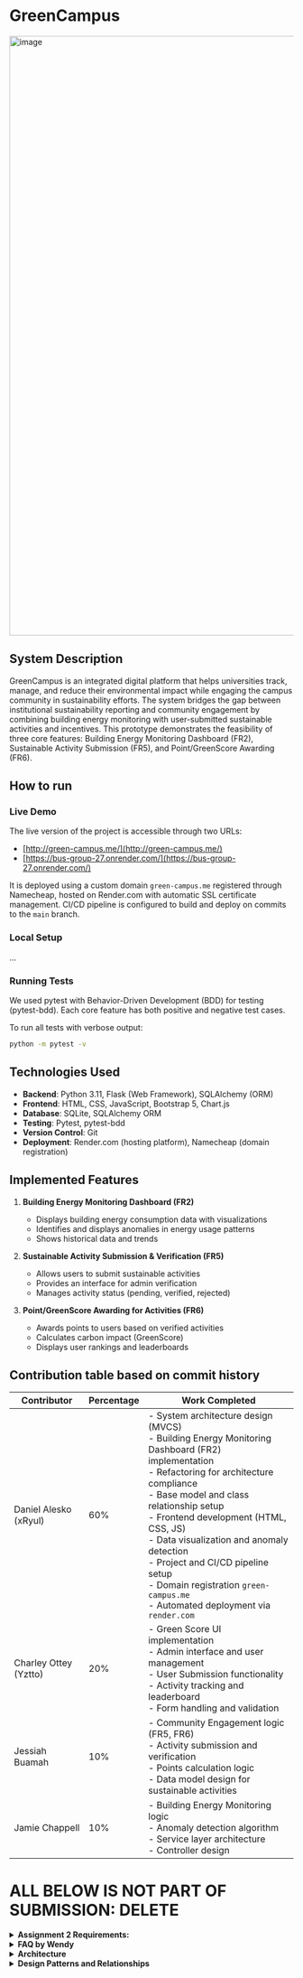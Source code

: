 # GreenCampus

<img width="1062" alt="image" src="https://github.com/user-attachments/assets/f7bbd2db-f173-446a-9723-d47d64429664" />


## System Description
GreenCampus is an integrated digital platform that helps universities track, manage, and reduce their environmental impact while engaging the campus community in sustainability efforts. The system bridges the gap between institutional sustainability reporting and community engagement by combining building energy monitoring with user-submitted sustainable activities and incentives. This prototype demonstrates the feasibility of three core features: Building Energy Monitoring Dashboard (FR2), Sustainable Activity Submission (FR5), and Point/GreenScore Awarding (FR6).

## How to run

### Live Demo
The live version of the project is accessible through two URLs:
- [http://green-campus.me/](http://green-campus.me/)
- [https://bus-group-27.onrender.com/](https://bus-group-27.onrender.com/)

It is deployed using a custom domain `green-campus.me` registered through Namecheap, hosted on Render.com with automatic SSL certificate management. CI/CD pipeline is configured to build and deploy on commits to the `main` branch.

### Local Setup

...

### Running Tests

We used pytest with Behavior-Driven Development (BDD) for testing (pytest-bdd). Each core feature has both positive and negative test cases.

To run all tests with verbose output:
```bash
python -m pytest -v
```

## Technologies Used
- **Backend**: Python 3.11, Flask (Web Framework), SQLAlchemy (ORM)
- **Frontend**: HTML, CSS, JavaScript, Bootstrap 5, Chart.js
- **Database**: SQLite, SQLAlchemy ORM
- **Testing**: Pytest, pytest-bdd
- **Version Control**: Git
- **Deployment**: Render.com (hosting platform), Namecheap (domain registration)

## Implemented Features
1. **Building Energy Monitoring Dashboard (FR2)**
   - Displays building energy consumption data with visualizations
   - Identifies and displays anomalies in energy usage patterns
   - Shows historical data and trends

2. **Sustainable Activity Submission & Verification (FR5)**
   - Allows users to submit sustainable activities
   - Provides an interface for admin verification
   - Manages activity status (pending, verified, rejected)

3. **Point/GreenScore Awarding for Activities (FR6)**
   - Awards points to users based on verified activities
   - Calculates carbon impact (GreenScore)
   - Displays user rankings and leaderboards


## Contribution table based on commit history
| Contributor | Percentage | Work Completed |
|-------------|------------|----------------|
| Daniel Alesko (xRyul) | 60% | - System architecture design (MVCS)<br>- Building Energy Monitoring Dashboard (FR2) implementation<br>- Refactoring for architecture compliance<br>- Base model and class relationship setup <br>- Frontend development (HTML, CSS, JS)<br>- Data visualization and anomaly detection<br>- Project and CI/CD pipeline setup<br>- Domain registration `green-campus.me`<br>- Automated deployment via `render.com`|
| Charley Ottey (Yztto) | 20% | - Green Score UI implementation<br>- Admin interface and user management<br>- User Submission functionality<br>- Activity tracking and leaderboard<br>- Form handling and validation |
| Jessiah Buamah | 10% | - Community Engagement logic (FR5, FR6)<br>- Activity submission and verification<br>- Points calculation logic<br>- Data model design for sustainable activities |
| Jamie Chappell | 10% | - Building Energy Monitoring logic<br>- Anomaly detection algorithm<br>- Service layer architecture<br>- Controller design |



# ALL BELOW IS NOT PART OF SUBMISSION: DELETE

<details><summary><b>Assignment 2 Requirements:</b></summary>

- **THREE** core features.
- **ONE** design pattern.
- **TWO** class relationships (Association, Inheritance, etc.).  
- **ONE positive** & **ONE negative** test case per feature.  
- Use Git for version control (mandatory, log needed).  
- Simulate external systems (mocking/hard-coding).  

**Submission Deliverables:**
-   **Source Code:** Well-organized, commented.
-   **README.md:**
    -   Brief system description & purpose (max 200 words).
    -   Step-by-step run instructions.
    -   List of languages, frameworks, tools used.
    -   Summary of implemented functionalities.
    -   Contribution table (percentage, specific work, signed).
-   **Git Log:** Exported log (`git log > gitlog.txt`).
-   **Demo Video:** Max 4 mins (AVI, MP4, MOV). Explain implementation, show key aspects satisfaction, discuss methodology/design principles/architecture.

</details>


<details>
<summary><b>FAQ by Wendy</b></summary>

Originally posted by Wendy on [TEAMS](https://teams.microsoft.com/l/message/19:c7e55754082d45c794c3479aa0668614@thread.tacv2/1743249969522?tenantId=b024cacf-dede-4241-a15c-3c97d553e9f3&groupId=57e159d8-1648-4d26-a608-848d07a94a88&parentMessageId=1743249969522&teamName=BUS%202024%20Support%20Students%20-%20Teaching&channelName=Assignment%20-Part2%20Queries&createdTime=1743249969522)

![image](https://github.com/user-attachments/assets/6e9a73c8-d74b-4f35-afeb-699b51a7c623)

1.  **Do I have to implement the entire system described in Assignment 1?**
    No. You only need to implement a working prototype of the most critical three features of your design to demonstrate feasibility.

2.  **What are considered "critical features"?**
    These are the core functionalities your system can't work without, those that form the backbone of your application and were emphasised in your design.

3.  **Can I change my original design from Assignment 1?**
    Minor refinements are acceptable, especially if they improve feasibility, but the core design should still reflect your original proposal.

4.  **Can I use a language other than Python?**
    Yes, but you must ensure that you are knowledgeable in the language since the support provided will be available only for Python.  Moreover, you need to clearly document it in your submission what language you choose.

5.  **Am I required to build a user interface?**
    Not necessarily. A command-line interface (CLI) or minimal UI is acceptable as long as it clearly demonstrates functionality.

6.  **What kind of design pattern should I use?**
    You can use any of the taught in the lecture or any other that you feel is suitable for your work.

7.  **What kinds of class relationships are required?**
    At least two of the following: inheritance, association, aggregation or composition.

8.  **What do positive and negative test cases mean?**
    For each feature:
    A positive test shows the system behaves as expected with valid input. A negative test demonstrates how the system handles invalid input or error conditions.
    Use pytest code to run the test and include it in the code.

9.  **Can I simulate APIs or database interactions?**
    Yes, you can hardcode values to simulate your database, mock functions or classes or use random/user-generated data.

10. **Do I have to use Git?**
    Yes. Git is required to demonstrate version control practices.
    https://canvas.bham.ac.uk/courses/78939/pages/building-useable-software?module_item_id=4088755

11. **What should the Git log show?**
    The Git log should show clean commit history, contribution breakdown (every group member contribution) and meaningful commit messages.

12. How should I include the Git log in my submission?
    Export your Git log to a text file (git log > gitlog.txt) and include it with your submission.

13. What files should I submit?
    Your submission should include:
    - Source code for the prototype.
    - README file that includes:
      1) A brief description of the system and its purpose (max 200 words);
      2) step-by-step instructions on how to run the project;
      3) list of programming languages, frameworks, or tools used;
      4) a summary of implemented functionalities; and
      5) describe the contribution percentage to the project and describe the specific work done. Make sure to add test cases for each feature (positive + negative) and
      6) Git log file.
    - Video

14. When is the deadline for this submission?
    May 8th 2025, 17:00 UK time on Canvas.

More information about the submission in the following link.
https://canvas.bham.ac.uk/courses/78939/assignments/512861

</details>


<details>
<summary><b>Architecture</b></summary>

### MVC Architecture with Service Layer (MVCS)
- **Model** (app/models/): Data structures using SQLAlchemy ORM, entity relationships and defines database schema
- **View** (app/templates/): HTML templates with Jinja2, presents data to users and handles UI
- **Controller** (app/views.py): Flask routes that handle HTTP requests, coordination between components, manages form submission and validation, renders templates with appropriate data
- **Service** (app/logic.py): Contains the actual logic for operaitions for BuildingEnergyMonitoring and CommunityEngagement; Processes data transformations. 
</details>

<details>
<summary><b>Design Patterns and Relationships</b></summary>

### Design Pattern
- **Singleton** implemented in `BuildingEnergyMonitoring` class to ensure a single instance manages energy data across the application
  - Aligns with Building-Energy one-to-many association by providing centralized control over energy data
- Note: `CommunityEngagement` intentionally does not use Singleton as it needs multiple instances (one per user) to handle user-specific activities
  - Aligns with User-Activity one-to-many association and User-Points one-to-one aggregation

### Relationship types:
- **Association:** Defined the following bidirectional relationships using `ForeignKey` and `relationship()` with `back_populates`:
	- **One-to-many** between Buildings and BuildingEnergy:
		- Building can have multiple energy readings. Each BuildingEnergy reading belongs to exactly one Building.
		- `Building.energy_readings` references all associated energy readings.
		- `BuildingEnergy.building` references the parent building.
		- Managed by Singleton `BuildingEnergyMonitoring` class for centralized control
	- **One-to-many** between Users and SustainableActivities:
		- User can have multiple sustainable activities. Each SustainableActivity belongs to exactly one User
		- `User.activities` references all associated activities
		- `SustainableActivity.user` references the parent user
		- Managed by multiple `CommunityEngagement` instances (one per user)
- **Aggregation**:
	- **One-to-one** between Users and UserPoints:
		- User can have one associated UserPoints record. Each UserPoints record belongs to exactly one User.
		- `User.points` references the associated UserPoints record.
		- `UserPoints.user` references the parent user.
		- Managed by user-specific `CommunityEngagement` instances
</details>